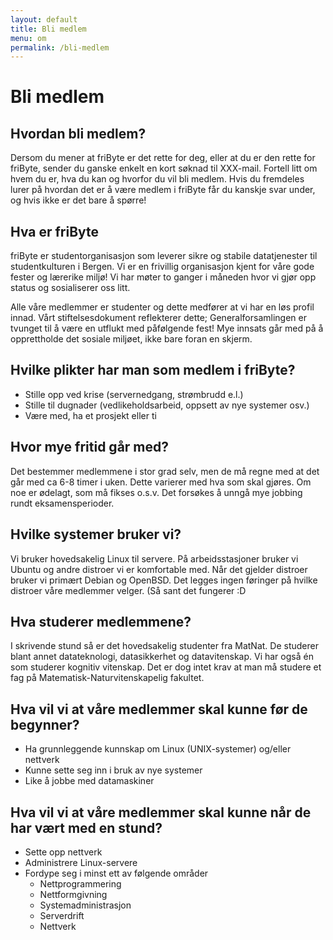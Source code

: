 ```yaml
---
layout: default
title: Bli medlem
menu: om
permalink: /bli-medlem
---
```

# Bli medlem
## Hvordan bli medlem?
Dersom du mener at friByte er det rette for deg, eller at du er den rette for friByte, sender du ganske enkelt en kort søknad til XXX-mail. Fortell litt om hvem du er, hva du kan og hvorfor du vil bli medlem. Hvis du fremdeles lurer på hvordan det er å være medlem i friByte får du kanskje svar under, og hvis ikke er det bare å spørre!

## Hva er friByte
friByte er studentorganisasjon som leverer sikre og stabile datatjenester til studentkulturen i Bergen. Vi er en frivillig organisasjon kjent for våre gode fester og lærerike miljø! Vi har møter to ganger i måneden hvor vi gjør opp status og sosialiserer oss litt. 


Alle våre medlemmer er studenter og dette medfører at vi har en løs profil innad. Vårt stiftelsesdokument reflekterer dette; Generalforsamlingen er tvunget til å være en utflukt med påfølgende fest! Mye innsats går med på å opprettholde det sosiale miljøet, ikke bare foran en skjerm. 

## Hvilke plikter har man som medlem i friByte?
- Stille opp ved krise (servernedgang, strømbrudd e.l.)
- Stille til dugnader (vedlikeholdsarbeid, oppsett av nye systemer osv.)
- Være med, ha et prosjekt eller ti

## Hvor mye fritid går med?
Det bestemmer medlemmene i stor grad selv, men de må regne med at det går med ca 6-8 timer i uken. Dette varierer med hva som skal gjøres. Om noe er ødelagt, som må fikses o.s.v. Det forsøkes å unngå mye jobbing rundt eksamensperioder.

## Hvilke systemer bruker vi?
Vi bruker hovedsakelig Linux til servere. På arbeidsstasjoner bruker vi Ubuntu og andre distroer vi er komfortable med. Når det gjelder distroer bruker vi primært Debian og OpenBSD. Det legges ingen føringer på hvilke distroer våre medlemmer velger. (Så sant det fungerer :D

## Hva studerer medlemmene?
I skrivende stund så er det hovedsakelig studenter fra MatNat. De studerer blant annet datateknologi, datasikkerhet og datavitenskap. Vi har også én som studerer kognitiv vitenskap. Det er dog intet krav at man må studere et fag på Matematisk-Naturvitenskapelig fakultet.

## Hva vil vi at våre medlemmer skal kunne før de begynner? 
- Ha grunnleggende kunnskap om Linux (UNIX-systemer) og/eller nettverk
- Kunne sette seg inn i bruk av nye systemer
- Like å jobbe med datamaskiner

## Hva vil vi at våre medlemmer skal kunne når de har vært med en stund?
- Sette opp nettverk
- Administrere Linux-servere
- Fordype seg i minst ett av følgende områder
    - Nettprogrammering
    - Nettformgivning
    - Systemadministrasjon
    - Serverdrift
    - Nettverk
